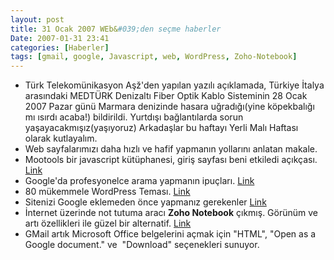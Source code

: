 ```yaml
---
layout: post
title: 31 Ocak 2007 WEb&#039;den seçme haberler
Date: 2007-01-31 23:41
categories: [Haberler]
tags: [gmail, google, Javascript, web, WordPress, Zoho-Notebook]
---
```


-   Türk Telekomünikasyon Aşž'den yapılan yazılı açıklamada, Türkiye
    İtalya arasındaki MEDTÜRK Denizaltı Fiber Optik Kablo Sisteminin 28
    Ocak 2007 Pazar günü Marmara denizinde hasara uğradığı(yine
    köpekbalığı mı ısırdı acaba!) bildirildi. Yurtdışı bağlantılarda
    sorun yaşayacakmışız(yaşıyoruz) Arkadaşlar bu haftayı Yerli Malı
    Haftası olarak kutlayalım.
-   Web sayfalarımızı daha hızlı ve hafif yapmanın yollarını anlatan
    makale.
-   Mootools bir javascript kütüphanesi, giriş sayfası beni etkiledi
    açıkçası. [Link][1]
-   Google'da profesyonelce arama yapmanın ipuçları. [Link][2]
-   80 mükemmele WordPress Teması. [Link][3]
-   Sitenizi Google eklemeden önce yapmanız gerekenler [Link][4]
-   İnternet üzerinde not tutuma aracı **Zoho Notebook** çıkmış. Görünüm
    ve artı özellikleri ile güzel bir alternatif. [Link][5]
-   GMail artık Microsoft Office belgelerini açmak için "HTML", "Open as
    a Google document." ve  "Download" seçenekleri sunuyor.


  [1]: http://mootools.net/ "Link"
  [2]: http://www.our-picks.com/archives/2007/01/28/pro-guide-to-google-searches-part-i/
    "Link"
  [3]: http://www.drweb.de/weblog/weblog/?p=767 "Link"
  [4]: http://www.our-picks.com/archives/2007/01/29/10-things-you-should-know-before-submitting-your-site-to-google/
    "Link"
  [5]: http://www.zoho.com/notebook/ "Link"

